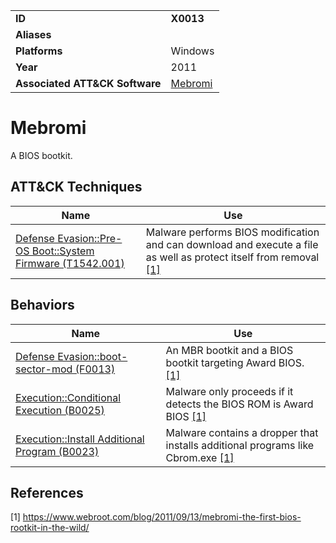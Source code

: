 |||
|---|---|
|**ID**|**X0013**|
|**Aliases**||
|**Platforms**|Windows|
|**Year**|2011|
|**Associated ATT&CK Software**|[Mebromi](https://attack.mitre.org/software/S0001/)|


Mebromi
=======
A BIOS bootkit.


ATT&CK Techniques
-----------------
|Name|Use|
|---|---|
|[Defense Evasion::Pre-OS Boot::System Firmware (T1542.001)](https://attack.mitre.org/techniques/T1542/001/)|Malware performs BIOS modification and can download and execute a file as well as protect itself from removal [[1]](#1)|

Behaviors
---------
|Name|Use|
|---|---|
|[Defense Evasion::boot-sector-mod (F0013)](../defense-evasion/boot-sector-mod.md)|An MBR bootkit and a BIOS bootkit targeting Award BIOS. [[1]](#1)|
|[Execution::Conditional Execution (B0025)](../execution/conditional-execute.md)|Malware only proceeds if it detects the BIOS ROM is Award BIOS [[1]](#1)|
|[Execution::Install Additional Program (B0023)](../execution/install-prog.md)|Malware contains a dropper that installs additional programs like Cbrom.exe [[1]](#1)|

References
----------
<a name="1">[1]</a> https://www.webroot.com/blog/2011/09/13/mebromi-the-first-bios-rootkit-in-the-wild/
